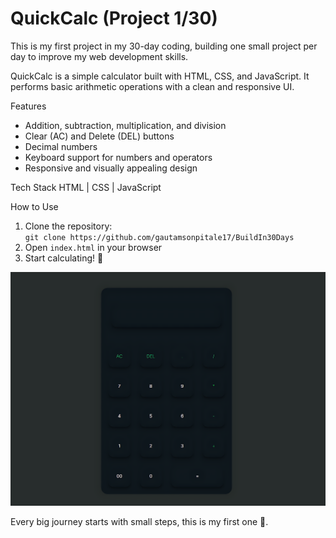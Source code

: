 # QuickCalc (Project 1/30)

This is my first project in my 30-day coding, building one small project per day to improve my web development skills.

QuickCalc is a simple calculator built with HTML, CSS, and JavaScript. It performs basic arithmetic operations with a clean and responsive UI.

Features
- Addition, subtraction, multiplication, and division
- Clear (AC) and Delete (DEL) buttons
- Decimal numbers
- Keyboard support for numbers and operators
- Responsive and visually appealing design

Tech Stack
HTML | CSS | JavaScript

How to Use
1. Clone the repository:  
   `git clone https://github.com/gautamsonpitale17/BuildIn30Days`  
2. Open `index.html` in your browser  
3. Start calculating! 🧮

![QuickCalc Screenshot](screenshot.png)

Every big journey starts with small steps, this is my first one 🚀.
